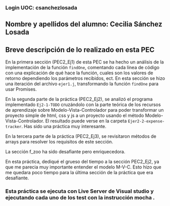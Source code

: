 ### Login UOC: csanchezlosada

## Nombre y apellidos del alumno: Cecilia Sánchez Losada

## Breve descripción de lo realizado en esta PEC ##

En la primera sección (PEC2_Ej1) de esta PEC se ha hecho un análisis de la implementación de la función ```findOne```, comentando cada línea de código con una explicación de qué hace la función, cuales son los valores de retorno dependiendo los parámetros recibidos, ect. En esta sección se hizo una iteración del archivo  ```ejer1.j```, transformando la función ```findOne``` para usar Promises.

En la segunda parte de la práctica (PEC2_Ej2), se analizó el programa implementado ```Ej2-1-TODO``` cruzándolo con la parte teórica de los recursos de aprendizaje sobre Modelo-Vista-Controlador para poder transformar un proyecto simple de html, css y js a un proyecto usando el método Modelo-Vista-Controlador. El resultado puede verse en la carpeta ```Ejer2-2-expense-tracker```. Has sido una práctica muy interesante. 


En la tercera parte de la práctica (PEC2_Ej3), se revisitaron métodos de arrays para resolver los requisitos de este sección.

La sección f_zoo ha sido desafiante pero enriquecedora. 

En esta práctica, dediqué el grueso del tiempo a la sección PEC2_Ej2, ya que me parecia muy importante entender el modelo M-V-C. Esto hizo que me quedara poco tiempo para la última sección de la práctica que era desafiante. 

### Esta práctica se ejecuta con Live Server de Visual studio y ejecutando cada uno de los test con la instrucción mocha <nombre prueba>.